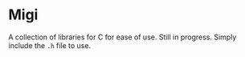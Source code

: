 # Migi

A collection of libraries for C for ease of use. Still in progress. Simply include the `.h` file to use. 
